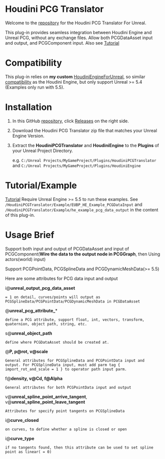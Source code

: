 # Houdini PCG Translator

Welcome to the [repository](https://github.com/AdrianPanGithub/HoudiniPCGTranslator) for the Houdini PCG Translator For Unreal.

This plug-in provides seamless integration between Houdini Engine and Unreal PCG, without any exchange files. Allow both PCGDataAsset input and output, and PCGComponent input.
Also see [Tutorial](https://youtu.be/MLbhgsCSqoQ)

# Compatibility

This plug-in relies on **my custom** [HoudiniEngineForUnreal](https://github.com/AdrianPanGithub/HoudiniEngineForUnreal), so similar [compatibility](https://github.com/AdrianPanGithub/HoudiniEngineForUnreal#compatibility) as the Houdini Engine, but only support Unreal >= 5.4 (Examples only run with 5.5).

# Installation
01. In this GitHub [repository](https://github.com/AdrianPanGithub/HoudiniPCGTranslator), click [Releases](https://github.com/AdrianPanGithub/HoudiniPCGTranslator/releases) on the right side. 
02. Download the Houdini PCG Translator zip file that matches your Unreal Engine Version.
03. Extract the **HoudiniPCGTranslator** and **HoudiniEngine** to the **Plugins** of your Unreal Project Directory.

    e.g. `C:/Unreal Projects/MyGameProject/Plugins/HoudiniPCGTranslator` and `C:/Unreal Projects/MyGameProject/Plugins/HoudiniEngine`

# Tutorial/Example
[Tutorial](https://youtu.be/MLbhgsCSqoQ)
Require Unreal Engine >= 5.5 to run these examples.
See `/HoudiniPCGTranslator/Example/EUBP_HE_Example_PCGDataInput` and `/HoudiniPCGTranslator/Example/he_example_pcg_data_output` in the content of this plug-in.

# Usage Brief

Support both input and output of PCGDataAsset and input of PCGComponent(**Wire the data to the output node in PCGGraph**, then Using actors(world) input)

Support PCGPointData, PCGSplineData and PCGDynamicMeshData(>= 5.5)

Here are some attributes for PCG data input and output

i@**unreal_output_pcg_data_asset**

    = 1 on detail, curves/points will output as PCGSplineData/PCGPointData/PCGDynamicMeshData in PCGDataAsset
@**unreal_pcg_attribute_***

    define a PCG attribute, support float, int, vectors, transform, quaternion, object path, string, etc.
s@**unreal_object_path**

    define where PCGDataAsset should be created at.
@**P, p@rot, v@scale**

    General attributes for PCGSplineData and PCGPointData input and output. For PCGSplineData input, must add parm tag { import_rot_and_scale = 1 } to operator path input parm.
f@**density, v@Cd, f@Alpha**

    General attributes for both PCGPointData input and output
v@**unreal_spline_point_arrive_tangent**, v@**unreal_spline_point_leave_tangent**

    Attributes for specify point tangents on PCGSplineData
i@**curve_closed**

    on curves, to define whether a spline is closed or open
i@**curve_type**

    if no tangents found, then this attribute can be used to set spline point as linear( = 0)
